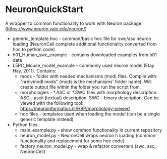 # NeuronQuickStart
A wrapper to common functionality to work with Neuron package (https://www.neuron.yale.edu/neuron/)

* generic_template.hoc - common/basic hoc file for swc/asc neuron loading 
  (NeuronCell complete additional functionality converted from hoc to python code)
* h01_Human_swc_example - contains downloaded examples from h01 data
* L5PC_Mouse_model_example - commonly used neuron model (Etay Hay, 2011). 
Contains:
  * mods - folder with needed mechanisms (mod) files. 
    Compile with: "nrnivmodl mods" (mods is the mechanisms' folder name). 
    Will create output file within the folder you run the script from.
  * morphologies - *.ASC or *.SWC files with morphology description.
    ASC - ascii (textual) description.
    SWC - binary description.
    Can be viewed with the following tool: https://neuroinformatics.nl/HBP/morphology-viewer/
  * hoc files - templates used when loading the model (can be a single generic template instead)
* Python files:
  * main_example.py - show common functionality in current repository
  * neuron_model.py - NeuronCell wraps neuron h loading (common functionality and replacement for some hoc code) 
  * factory_neuron_model.py - wrap & refactor converters (swc, asc, NeuronCell)